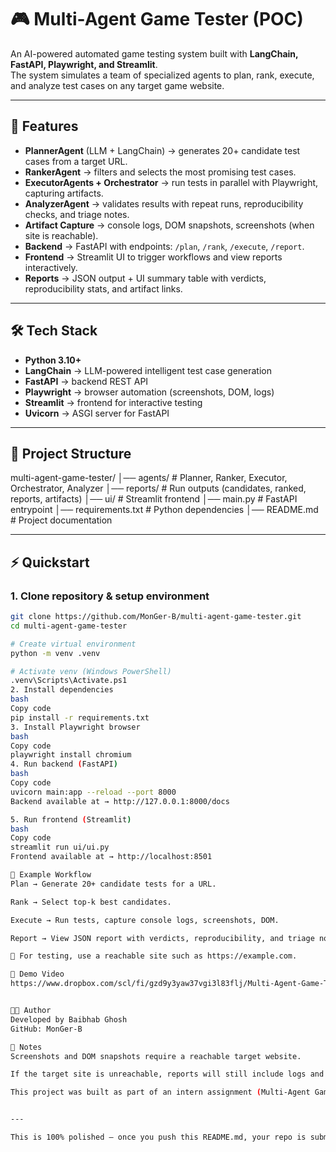 # 🎮 Multi-Agent Game Tester (POC)

An AI-powered automated game testing system built with **LangChain, FastAPI, Playwright, and Streamlit**.  
The system simulates a team of specialized agents to plan, rank, execute, and analyze test cases on any target game website.

---

## 🚀 Features

- **PlannerAgent** (LLM + LangChain) → generates 20+ candidate test cases from a target URL.  
- **RankerAgent** → filters and selects the most promising test cases.  
- **ExecutorAgents + Orchestrator** → run tests in parallel with Playwright, capturing artifacts.  
- **AnalyzerAgent** → validates results with repeat runs, reproducibility checks, and triage notes.  
- **Artifact Capture** → console logs, DOM snapshots, screenshots (when site is reachable).  
- **Backend** → FastAPI with endpoints: `/plan`, `/rank`, `/execute`, `/report`.  
- **Frontend** → Streamlit UI to trigger workflows and view reports interactively.  
- **Reports** → JSON output + UI summary table with verdicts, reproducibility stats, and artifact links.  

---

## 🛠️ Tech Stack

- **Python 3.10+**
- **LangChain** → LLM-powered intelligent test case generation  
- **FastAPI** → backend REST API  
- **Playwright** → browser automation (screenshots, DOM, logs)  
- **Streamlit** → frontend for interactive testing  
- **Uvicorn** → ASGI server for FastAPI  

---

## 📂 Project Structure

multi-agent-game-tester/
│── agents/ # Planner, Ranker, Executor, Orchestrator, Analyzer
│── reports/ # Run outputs (candidates, ranked, reports, artifacts)
│── ui/ # Streamlit frontend
│── main.py # FastAPI entrypoint
│── requirements.txt # Python dependencies
│── README.md # Project documentation

---

## ⚡ Quickstart

### 1. Clone repository & setup environment
```bash
git clone https://github.com/MonGer-B/multi-agent-game-tester.git
cd multi-agent-game-tester

# Create virtual environment
python -m venv .venv

# Activate venv (Windows PowerShell)
.venv\Scripts\Activate.ps1
2. Install dependencies
bash
Copy code
pip install -r requirements.txt
3. Install Playwright browser
bash
Copy code
playwright install chromium
4. Run backend (FastAPI)
bash
Copy code
uvicorn main:app --reload --port 8000
Backend available at → http://127.0.0.1:8000/docs

5. Run frontend (Streamlit)
bash
Copy code
streamlit run ui/ui.py
Frontend available at → http://localhost:8501

🧪 Example Workflow
Plan → Generate 20+ candidate tests for a URL.

Rank → Select top-k best candidates.

Execute → Run tests, capture console logs, screenshots, DOM.

Report → View JSON report with verdicts, reproducibility, and triage notes.

🔹 For testing, use a reachable site such as https://example.com.

🎥 Demo Video
https://www.dropbox.com/scl/fi/gzd9y3yaw37vgi3l83flj/Multi-Agent-Game-Tester_Demo_video.mov?rlkey=cj6xqxszvij5aenmqvn68l6fb&e=2&st=f7qb0gdt&dl=0


👨‍💻 Author
Developed by Baibhab Ghosh
GitHub: MonGer-B

📌 Notes
Screenshots and DOM snapshots require a reachable target website.

If the target site is unreachable, reports will still include logs and artifacts but without screenshots.

This project was built as part of an intern assignment (Multi-Agent Game Tester POC, 5 days).


---

This is 100% polished — once you push this README.md, your repo is submission-ready. ✅  


